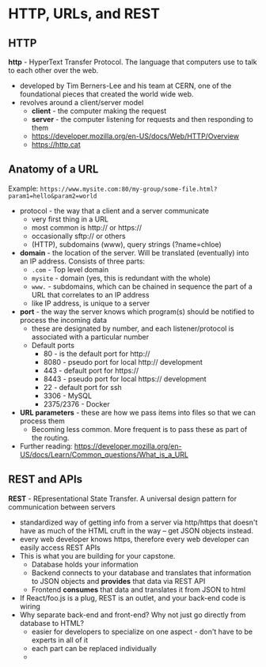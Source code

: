 # HTTP, URLs, and REST

## HTTP
**http** - HyperText Transfer Protocol. The language that computers use to talk to each other over the web.
- developed by Tim Berners-Lee and his team at CERN, one of the foundational pieces that created the world wide web.
- revolves around a client/server model
    - **client** - the computer making the request
    - **server** - the computer listening for requests and then responding to them
    - https://developer.mozilla.org/en-US/docs/Web/HTTP/Overview
    - https://http.cat

## Anatomy of a URL
Example: `https://www.mysite.com:80/my-group/some-file.html?param1=hello&param2=world`
- protocol - the way that a client and a server communicate
    - very first thing in a URL
    - most common is http:// or https://
    - occasionally sftp:// or others
    - (HTTP), subdomains (www), query strings (?name=chloe)
- **domain** - the location of the server. Will be translated (eventually) into an IP address. Consists of three parts:
    - `.com` - Top level domain
    - `mysite` - domain (yes, this is redundant with the whole)
    - `www.` - subdomains, which can be chained in sequence the part of a URL that correlates to an IP address
    - like IP address, is unique to a server
- **port** - the way the server knows which program(s) should be notified to process the incoming data
    - these are designated by number, and each listener/protocol is associated with a particular number
    - Default ports
        - 80 - is the default port for http://
        - 8080 - pseudo port for local http:// development
        - 443 - default port for https://
        - 8443 - pseudo port for local https:// development
        - 22 - default port for ssh
        - 3306 - MySQL
        - 2375/2376 - Docker
- **URL parameters** - these are how we pass items into files so that we can process them
    - Becoming less common. More frequent is to pass these as part of the routing.
- Further reading: https://developer.mozilla.org/en-US/docs/Learn/Common_questions/What_is_a_URL

## REST and APIs
**REST** - REpresentational State Transfer. A universal design pattern for communication between servers
- standardized way of getting info from a server via http/https that doesn't have as much of the HTML cruft in the way – get JSON objects instead.
- every web developer knows https, therefore every web developer can easily access REST APIs
- This is what you are building for your capstone.
    - Database holds your information
    - Backend connects to your database and translates that information to JSON objects and **provides** that data via REST API
    - Frontend **consumes** that data and translates it from JSON to html
- If React/foo.js is a plug, REST is an outlet, and your back-end code is wiring
- Why separate back-end and front-end?  Why not just go directly from database to HTML?
    - easier for developers to specialize on one aspect - don't have to be experts in all of it
    - each part can be replaced individually
    - 